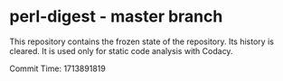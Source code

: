 # perl-digest - master branch

This repository contains the frozen state of the repository.
Its history is cleared. It is used only for static code
analysis with Codacy.

Commit Time: 1713891819